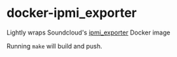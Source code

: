 # docker-ipmi\_exporter
Lightly wraps Soundcloud's [ipmi\_exporter](https://github.com/soundcloud/ipmi_exporter) Docker image

Running `make` will build and push.
